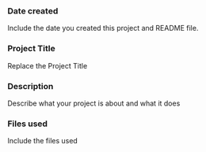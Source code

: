### Date created
Include the date you created this project and README file.

### Project Title
Replace the Project Title

### Description
Describe what your project is about and what it does

### Files used
Include the files used
